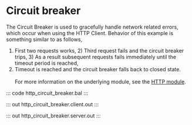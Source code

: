 # Circuit breaker

The Circuit Breaker is used to gracefully handle network related errors, which occur when using the HTTP Client. Behavior of this example is something similar to as follows,
1) First two requests works, 2) Third request fails and the circuit breaker trips, 3) As a result subsequent requests fails immediately until the timeout period is reached,
4) Timeout is reached and the circuit breaker falls back to closed state. <br/><br/>
For more information on the underlying module, 
see the [HTTP module](https://lib.ballerina.io/ballerina/http/latest/).

::: code http_circuit_breaker.bal :::

::: out http_circuit_breaker.client.out :::

::: out http_circuit_breaker.server.out :::